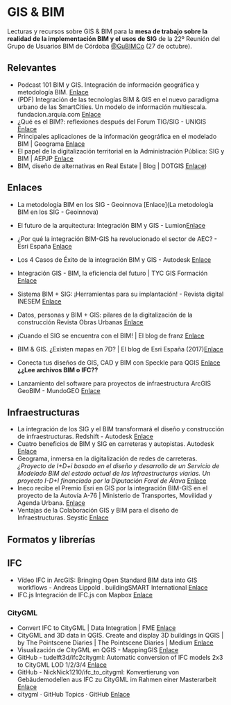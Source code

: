 # GIS & BIM

Lecturas y recursos sobre GIS & BIM para la **mesa de trabajo sobre la realidad de la implementación BIM y el usos de SIG** de la 22º Reunión del Grupo de Usuarios BIM de Córdoba [@GuBIMCo](https://mobile.twitter.com/gubimcordoba) (27 de octubre).


## Relevantes

- Podcast 101 BIM y GIS. Integración de información geográfica y metodología BIM. [Enlace](https://www.bimrras.com/episodio/101-bim-y-gis-con-agusti-jardi/)
- (PDF) Integración de las tecnologías BIM & GIS en el nuevo paradigma urbano de las SmartCities. Un modelo de información multiescala. fundacion.arquia.com [Enlace](https://www.google.com/url?sa=t&source=web&rct=j&url=https://fundacion.arquia.com/files/public/download/XTjknswbMKzF7CGFQBXnF5RDxoA/Njk2NjA/MA/Proyecto-Sandra-Vera_-Arquia.pdf&ved=2ahUKEwjWrNHF_ej6AhXKOcAKHXhgCpU4ChAWegQIIBAB&usg=AOvVaw0iS70hdmgRv5qhnTOWy1ub)
- ¿Qué es el BIM?: reflexiones después del Forum TIG/SIG - UNIGIS [Enlace](https://www.unigis.es/que-es-el-bim-forum-tig-sig/)
- Principales aplicaciones de la información geográfica en el modelado BIM | Geograma [Enlace](https://www.geograma.com/blog/informacion-geografica-bim/)
- El papel de la digitalización territorial en la Administración Pública: SIG y BIM | AEPJP [Enlace](https://www.aepjp.es/papel-digitalizacion-territorial-adiministracion-publica)
- BIM, diseño de alternativas en Real Estate | Blog | DOTGIS [Enlace](https://www.dotgiscorp.com/es/blog/bim-real-estate/))

## Enlaces

- La metodología BIM en los SIG - Geoinnova [Enlace](La metodología BIM en los SIG - Geoinnova)
- El futuro de la arquitectura: Integración BIM y GIS - Lumion[Enlace](https://www.lumion.es/bim-y-gis/)
- ¿Por qué la integración BIM-GIS ha revolucionado el sector de AEC? - Esri España [Enlace]([https://](https://blog.esri.es/entrada-de-blog/por-que-la-integracion-bim-gis-ha-revolucionado-el-sector-de-aec/))
- Los 4 Casos de Éxito de la integración BIM y GIS - Autodesk [Enlace](https://www.autodeskjournal.com/casos-exito-integracion-bim-gis/)
- Integración GIS - BIM, la eficiencia del futuro | TYC GIS Formación [Enlace](https://www.cursosgis.com/integracion-gis-bim-la-eficiencia-del-futuro/)
- Sistema BIM + SIG: ¡Herramientas para su implantación! - Revista digital INESEM [Enlace](https://www.inesem.es/revistadigital/diseno-y-artes-graficas/sistema-bim/)
- Datos, personas y BIM + GIS: pilares de la digitalización de la construcción Revista Obras Urbanas [Enlace](https://www.obrasurbanas.es/datos-personas-y-bim-gis/)
- ¡Cuando el SIG se encuentra con el BIM! | El blog de franz [Enlace](https://acolita.com/cuando-el-sig-se-encuentra-con-el-bim/)
- BIM & GIS. ¿Existen mapas en 7D? | El blog de Esri España (2017)[Enlace](https://esriblog.wordpress.com/2017/09/12/bim-gis-existen-mapas-en-7d/)

- Conecta tus diseños de GIS, CAD y BIM con Speckle para QGIS [Enlace](https://mappinggis.com/2022/07/conecta-tus-disenos-de-gis-cad-y-bim-con-speckle-para-qgis/) **¿¿Lee archivos BIM o IFC??**
- Lanzamiento del software para proyectos de infraestructura ArcGIS GeoBIM - MundoGEO [Enlace](https://mundogeo.com/es/2022/01/19/lanzamiento-del-software-para-proyectos-de-infraestructura-arcgis-geobim/)

## Infraestructuras

- La integración de los SIG y el BIM transformará el diseño y construcción de infraestructuras. Redshift - Autodesk [Enlace](https://redshift.autodesk.es/integracion-sig-bim/)
- Cuatro beneficios de BIM y SIG en carreteras y autopistas. Autodesk [Enlace](https://www.autodeskjournal.com/cuatro-beneficios-integracion-bim-y-gis-railes-y-carreteras/)
- Geograma, inmersa en la digitalización de redes de carreteras. *¿Proyecto de I+D+i basado en el diseño y desarrollo de un Servicio de Modelado BIM del estado actual de las Infraestructuras viarias. Un proyecto I-D+I financiado por la Diputación Foral de Álava*  [Enlace](https://www.geograma.com/blog/digitalizacion-redes-carreteras/)
- Ineco recibe el Premio Esri en GIS por la integración BIM-GIS en el proyecto de la Autovía A-76 | Ministerio de Transportes, Movilidad y Agenda Urbana. [Enlace](https://www.ineco.com/webineco/noticias/ineco-recibe-premio-esri-gis-integraci%C3%B3n-bim-gis-proyecto-autov%C3%ADa-76)
- Ventajas de la Colaboración GIS y BIM para el diseño de Infraestructuras. Seystic [Enlace](https://seystic.com/ventajas-de-la-integracion-de-sig-y-bim-para-el-diseno-y-la-construccion-de-infraestructuras/)

## Formatos y librerías

## IFC

- Vídeo IFC in ArcGIS: Bringing Open Standard BIM data into GIS workflows - Andreas Lippold . buildingSMART International [Enlace](https://vimeo.com/642733088)
- IFC.js Integración de IFC.js con Mapbox [Enlace](https://ifcjs.github.io/info/docs/Guide/web-ifc-three/Tutorials/Mapbox/)

### CityGML

- Convert IFC to CityGML | Data Integration | FME [Enlace](https://www.notion.so/Convert-IFC-to-CityGML-Data-Integration-FME-5d2029ff595a4b3ab7c1b3818cec7520)
- CityGML and 3D data in QGIS. Create and display 3D buildings in QGIS | by The Pointscene Diaries | The Pointscene Diaries | Medium [Enlace](https://www.notion.so/CityGML-and-3D-data-in-QGIS-Create-and-display-3D-buildings-in-QGIS-by-The-Pointscene-Diaries-T-79cf22a85ac84943a9ad71a842eb5145)
- Visualización de CityGML en QGIS - MappingGIS [Enlace](https://www.notion.so/Visualizaci-n-de-CityGML-en-QGIS-MappingGIS-ee7aa5dda32e44f2b5cda7075b781c1c)
- GitHub - tudelft3d/ifc2citygml: Automatic conversion of IFC models 2x3 to CityGML LOD 1/2/3/4 [Enlace](https://www.notion.so/GitHub-tudelft3d-ifc2citygml-Automatic-conversion-of-IFC-models-2x3-to-CityGML-LOD-1-2-3-4-c05dd45d96674a6596d26094a69dff88)
- GitHub - NickNick1210/ifc_to_citygml: Konvertierung von Gebäudemodellen aus IFC zu CityGML im Rahmen einer Masterarbeit [Enlace](https://www.notion.so/GitHub-NickNick1210-ifc_to_citygml-Konvertierung-von-Geb-udemodellen-aus-IFC-zu-CityGML-im-Rahmen-88184e4ae07a4bafa6d16799ae58eabc)
- citygml · GitHub Topics · GitHub [Enlace](https://www.notion.so/citygml-GitHub-Topics-GitHub-7446140213dc4880b724dcce9a4ffb25)
